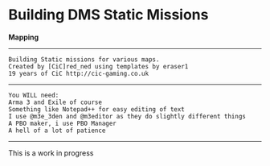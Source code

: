 # Building DMS Static Missions
<b>Mapping</b><br>


*******************************************************
	Building Static missions for various maps.
	Created by [CiC]red_ned using templates by eraser1 
	19 years of CiC http://cic-gaming.co.uk
*******************************************************
	You WILL need:
	Arma 3 and Exile of course
	Something like Notepad++ for easy editing of text
	I use @m3e_3den and @m3editor as they do slightly different things
	A PBO maker, i use PBO Manager
	A hell of a lot of patience
*******************************************************
This is a work in progress